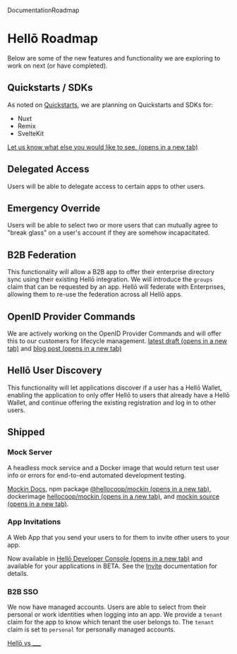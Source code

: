 DocumentationRoadmap

# Hellō Roadmap

Below are some of the new features and functionality we are exploring to work on next (or have completed).

## Quickstarts / SDKs[](#quickstarts--sdks)

As noted on [Quickstarts](/docs/quickstarts/), we are planning on Quickstarts and SDKs for:

-   Nuxt
-   Remix
-   SvelteKit

[Let us know what else you would like to see. (opens in a new tab)](https://github.com/hellocoop/hello.dev/discussions/53)

## Delegated Access[](#delegated-access)

Users will be able to delegate access to certain apps to other users.

## Emergency Override[](#emergency-override)

Users will be able to select two or more users that can mutually agree to "break glass" on a user's account if they are somehow incapacitated.

## B2B Federation[](#b2b-federation)

This functionality will allow a B2B app to offer their enterprise directory sync using their existing Hellō integration. We will introduce the `groups` claim that can be requested by an app. Hellō will federate with Enterprises, allowing them to re-use the federation across all Hellō apps.

## OpenID Provider Commands[](#openid-provider-commands)

We are actively working on the OpenID Provider Commands and will offer this to our customers for lifecycle management. [latest draft (opens in a new tab)](https://openid.github.io/openid-provider-commands/main.html) and [blog post (opens in a new tab)](https://blog.hello.coop/2025/03/introducing-openid-provider-commands/)

## Hellō User Discovery[](#hellō-user-discovery)

This functionality will let applications discover if a user has a Hellō Wallet, enabling the application to only offer Hellō to users that already have a Hellō Wallet, and continue offering the existing registration and log in to other users.

## Shipped[](#shipped)

### Mock Server[](#mock-server)

A headless mock service and a Docker image that would return test user info or errors for end-to-end automated development testing.

[Mockin Docs](/docs/mockin/), npm package [@hellocoop/mockin (opens in a new tab)](https://www.npmjs.com/package/@hellocoop/mockin), dockerimage [hellocoop/mockin (opens in a new tab)](https://hub.docker.com/r/hellocoop/mockin), and [mockin source (opens in a new tab)](https://github.com/hellocoop/mockin).

### App Invitations[](#app-invitations)

A Web App that you send your users to for them to invite other users to your app.

Now available in [Hellō Developer Console (opens in a new tab)](https://console.hello.coop) and available for your applications in BETA. See the [Invite](/docs/apis/invite/) documentation for details.

### B2B SSO[](#b2b-sso)

We now have managed accounts. Users are able to select from their personal or work identities when logging into an app. We provide a `tenant` claim for the app to know which tenant the user belongs to. The `tenant` claim is set to `personal` for personally managed accounts.

[Hellō vs ___](/docs/comparison/ "Hellō vs ___")